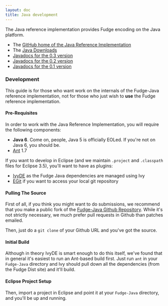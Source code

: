 ```yaml
---
layout: doc
title: Java development
---
```


The Java reference implementation provides Fudge encoding on the Java platform.

* The [GitHub home of the Java Reference Implementation](https://github.com/FudgeMsg/Fudge-Java)
* The [Java Downloads](https://github.com/FudgeMsg/Fudge-Java/releases)
* [Javadocs for the 0.3 version](/javadoc/0.3/index.html)
* [Javadocs for the 0.2 version](/javadoc/0.2/index.html)
* [Javadocs for the 0.1 version](/javadoc/0.1/index.html) 


### Development

This guide is for those who want work on the internals of the Fudge-Java reference implementation,
not for those who just wish to **use** the Fudge reference implementation.

#### Pre-Requisites
In order to work with the Java Reference Implementation, you will require the following components:

* **Java 6**. Come on, people, Java 5 is officially EOLed. If you're not on Java 6, you should be.
* [Ant](http://ant.apache.org/) 1.7

If you want to develop in Eclipse (and we maintain `.project` and `.classpath` files for Eclipse 3.5), you'll want to have as plugins:

* [IvyDE](http://ant.apache.org/ivy/ivyde/) as the Fudge Java dependencies are managed using Ivy
* [EGit](http://www.eclipse.org/egit/) if you want to access your local git repository

#### Pulling The Source
First of all, if you think you might want to do submissions, we recommend that you make a public fork
of the [Fudge-Java Github Repository](http://github.com/FudgeMsg/Fudge-Java).
While it's not strictly necessary, we much prefer pull requests in Github than patches emailed.

Then, just do a `git clone` of your Github URL and you've got the source.

#### Initial Build
Although in theory IvyDE is smart enough to do this itself, we've found that in general it's easiest
to run an Ant-based build first. Just run `ant` in your `Fudge-Java` directory and Ivy should pull down
all the dependencies (from the Fudge Dist site) and it'll build.

#### Eclipse Project Setup
Then, import a project in Eclipse and point it at your `Fudge-Java` directory, and you'll be up and running.
